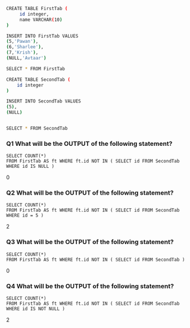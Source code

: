 ```sh
CREATE TABLE FirstTab (
     id integer, 
     name VARCHAR(10)
)

INSERT INTO FirstTab VALUES
(5,'Pawan'),
(6,'Sharlee'),
(7,'Krish'),
(NULL,'Avtaar')

SELECT * FROM FirstTab

CREATE TABLE SecondTab (
    id integer 
)

INSERT INTO SecondTab VALUES
(5),
(NULL)


SELECT * FROM SecondTab
```

### Q1 What will be the OUTPUT of the following statement?
```shell
SELECT COUNT(*) 
FROM FirstTab AS ft WHERE ft.id NOT IN ( SELECT id FROM SecondTab WHERE id IS NULL )
```
0

### Q2 What will be the OUTPUT of the following statement?
```shell
SELECT COUNT(*) 
FROM FirstTab AS ft WHERE ft.id NOT IN ( SELECT id FROM SecondTab WHERE id = 5 )
```
2

### Q3 What will be the OUTPUT of the following statement?
```shell
SELECT COUNT(*) 
FROM FirstTab AS ft WHERE ft.id NOT IN ( SELECT id FROM SecondTab )
```
0

### Q4 What will be the OUTPUT of the following statement?
```shell
SELECT COUNT(*) 
FROM FirstTab AS ft WHERE ft.id NOT IN ( SELECT id FROM SecondTab WHERE id IS NOT NULL )
```
2